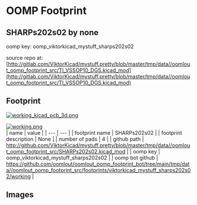 # OOMP Footprint  
## SHARPs202s02  by none  
  
oomp key: oomp_viktorkicad_mystuff_sharps202s02  
  
source repo at: [http://gitlab.com/ViktorKicad/mystuff.pretty/blob/master/tmp/data//oomlout_oomp_footprint_src/TI_VSSOP10_DGS.kicad_mod](http://gitlab.com/ViktorKicad/mystuff.pretty/blob/master/tmp/data//oomlout_oomp_footprint_src/TI_VSSOP10_DGS.kicad_mod)  
## Footprint  
  
[![working_kicad_pcb_3d.png](working_kicad_pcb_3d_600.png)](working_kicad_pcb_3d.png)  
  
[![working.png](working_600.png)](working.png)  
| name | value | 
| --- | --- | 
| footprint name | SHARPs202s02 | 
| footprint description | None | 
| number of pads | 4 | 
| github path | http://github.com/ViktorKicad/mystuff.pretty/blob/master/tmp/data//oomlout_oomp_footprint_src/SHARPs202s02.kicad_mod | 
| oomp key | oomp_viktorkicad_mystuff_sharps202s02 | 
| oomp bot github | https://github.com/oomlout/oomlout_oomp_footprint_bot/tree/main/tmp/data//oomlout_oomp_footprint_src/footprints/viktorkicad_mystuff_sharps202s02/working | 
## Images  
